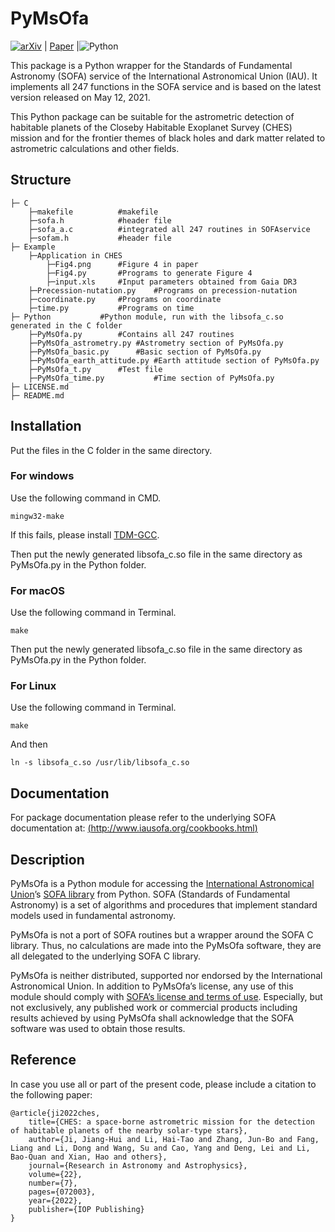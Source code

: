 # PyMsOfa
[![arXiv](https://img.shields.io/badge/arxiv-2200.0000-b31b1b.svg)](https://arxiv.org/abs/2200.0000) | [Paper](https://www.raa-journal.org/) |![Python](https://img.shields.io/badge/Python-3.0-green.svg)

This package is a Python wrapper for the Standards of Fundamental Astronomy (SOFA) service of the International Astronomical Union (IAU). It implements all 247 functions in the SOFA service and is based on the latest version released on May 12, 2021.

This Python package can be suitable for the astrometric detection of habitable planets of the Closeby Habitable Exoplanet Survey (CHES) mission and for the frontier themes of black holes and dark matter related to astrometric calculations and other fields.

## Structure
```
├─ C
    ├─makefile			#makefile
    ├─sofa.h			#header file
    ├─sofa_a.c			#integrated all 247 routines in SOFAservice 
    ├─sofam.h			#header file
├─ Example
    ├─Application in CHES	               
    	├─Fig4.png		#Figure 4 in paper
    	├─Fig4.py		#Programs to generate Figure 4
    	├─input.xls		#Input parameters obtained from Gaia DR3
    ├─Precession-nutation.py	#Programs on precession-nutation
    ├─coordinate.py		#Programs on coordinate
    ├─time.py			#Programs on time
├─ Python			#Python module, run with the libsofa_c.so generated in the C folder
    ├─PyMsOfa.py		#Contains all 247 routines
    ├─PyMsOfa_astrometry.py	#Astrometry section of PyMsOfa.py
    ├─PyMsOfa_basic.py		#Basic section of PyMsOfa.py
    ├─PyMsOfa_earth_attitude.py	#Earth attitude section of PyMsOfa.py
    ├─PyMsOfa_t.py		#Test file
    ├─PyMsOfa_time.py           #Time section of PyMsOfa.py
├─ LICENSE.md                 
├─ README.md
```

## Installation

Put the files in the C folder in the same directory.

### For windows

Use the following command in CMD.
```
mingw32-make
```
If this fails, please install [TDM-GCC](https://jmeubank.github.io/tdm-gcc/download/).

Then put the newly generated libsofa_c.so file in the same directory as PyMsOfa.py in the Python folder.

### For macOS

Use the following command in Terminal.
```
make
```
Then put the newly generated libsofa_c.so file in the same directory as PyMsOfa.py in the Python folder.

### For Linux
Use the following command in Terminal.
```
make
```
And then
```
ln -s libsofa_c.so /usr/lib/libsofa_c.so
```

## Documentation

For package documentation please refer to the underlying SOFA documentation at:
[(http://www.iausofa.org/cookbooks.html)](http://www.iausofa.org/cookbooks.html)

## Description

PyMsOfa is a Python module for accessing the [International Astronomical Union](https://www.iau.org/)’s [SOFA library](http://www.iausofa.org/) from Python. SOFA (Standards of Fundamental Astronomy) is a set of algorithms and procedures that implement standard models used in fundamental astronomy.

PyMsOfa is not a port of SOFA routines but a wrapper around the SOFA C library. Thus, no calculations are made into the PyMsOfa software, they are all delegated to the underlying SOFA C library.

PyMsOfa is neither distributed, supported nor endorsed by the International Astronomical Union. In addition to PyMsOfa’s license, any use of this module should comply with [SOFA’s license and terms of use](http://www.iausofa.org/tandc.html). Especially, but not exclusively, any published work or commercial products including results achieved by using PyMsOfa shall acknowledge that the SOFA software was used to obtain those results.


## Reference
In case you use all or part of the present code, please include a citation to the following paper:

```
@article{ji2022ches,
	title={CHES: a space-borne astrometric mission for the detection of habitable planets of the nearby solar-type stars},
	author={Ji, Jiang-Hui and Li, Hai-Tao and Zhang, Jun-Bo and Fang, Liang and Li, Dong and Wang, Su and Cao, Yang and Deng, Lei and Li, Bao-Quan and Xian, Hao and others},
	journal={Research in Astronomy and Astrophysics},
	volume={22},
	number={7},
	pages={072003},
	year={2022},
	publisher={IOP Publishing}
}
```
